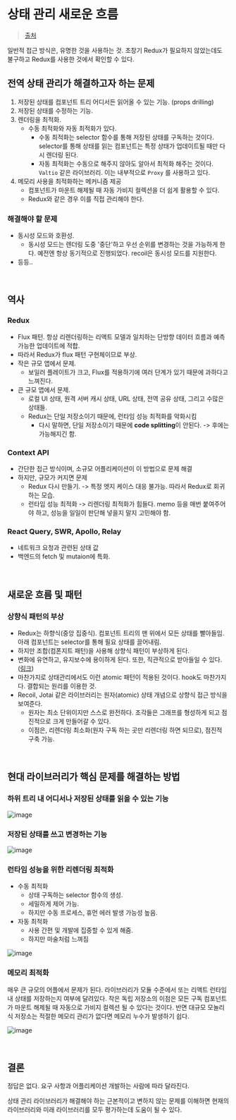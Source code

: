 # 상태 관리 새로운 흐름

> [출처](https://medium.com/@yujso66/%EB%B2%88%EC%97%AD-%EB%A6%AC%EC%95%A1%ED%8A%B8-%EC%83%81%ED%83%9C-%EA%B4%80%EB%A6%AC%EC%9D%98-%EC%83%88%EB%A1%9C%EC%9A%B4-%ED%9D%90%EB%A6%84-6e5ed0022e39)

일반적 접근 방식은, 유명한 것을 사용하는 것. 초창기 Redux가 필요하지 않았는데도 불구하고 Redux를 사용한 것에서 확인할 수 있다.

## 전역 상태 관리가 해결하고자 하는 문제

1. 저장된 상태를 컴포넌트 트리 어디서든 읽어올 수 있는 기능. (props drilling)
2. 저장된 상태를 수정하는 기능.
3. 렌더링을 최적화.
   - 수동 최적화와 자동 최적화가 있다.
     - 수동 최적화는 selector 함수를 통해 저장된 상태를 구독하는 것이다. selector를 통해 상태를 읽는 컴포넌트는 특정 상태가 업데이트될 때만 다시 렌더링 된다.
     - 자동 최적화는 수동으로 해주지 않아도 알아서 최적화 해주는 것이다. `Valtio` 같은 라이브러리. 이는 내부적으로 `Proxy` 를 사용하고 있다.
4. 메모리 사용을 최적화하는 메커니즘 제공
   - 컴포넌트가 마운트 해제될 때 자동 가비지 컬렉션을 더 쉽게 활용할 수 있다.
   - Redux와 같은 경우 이를 직접 관리해야 한다.

### 해결해야 할 문제

- 동시성 모드와 호환성.
  - 동시성 모드는 렌더링 도중 '중단'하고 우선 순위를 변경하는 것을 가능하게 한다. 예전엔 항상 동기적으로 진행되었다. recoil은 동시성 모드를 지원한다.
- 등등..

<br/>

## 역사

### Redux

- Flux 패턴. 항상 리렌더링하는 리액트 모델과 일치하는 단방향 데이터 흐름과 예측 가능한 업데이트에 적합.
- 따라서 Redux가 flux 패턴 구현체이므로 부상.
- 작은 규모 앱에서 문제.
  - 보일러 플레이트가 크고, Flux를 적용하기에 여러 단계가 있기 때문에 과하다고 느껴진다.
- 큰 규모 앱에서 문제.
  - 로컬 UI 상태, 원격 서버 캐시 상태, URL 상태, 전역 공유 상태, 그리고 수많은 상태들.
  - Redux는 단일 저장소이기 때문에, 런타임 성능 최적화를 악화시킴
    - 다시 말하면, 단일 저장소이기 때문에 **code splitting**이 안된다. -> 후에는 가능해지긴 함.

### Context API

- 간단한 접근 방식이며, 소규모 어플리케이션이 이 방법으로 문제 해결
- 하지만, 규모가 커지면 문제
  - Redux 다시 만들기. -> 특정 엣지 케이스 대응 불가능. 따라서 Redux로 회귀하는 모습.
  - 런타임 성능 최적화 -> 리렌더링 최적화가 힘들다. memo 등을 매번 붙여주어야 하고, 성능을 일일이 판단해 넣을지 말지 고민해야 함.

### React Query, SWR, Apollo, Relay

- 네트워크 요청과 관련된 상태 값
- 백엔드의 fetch 및 mutaion에 특화.

<br/>

## 새로운 흐름 및 패턴

### 상향식 패턴의 부상

- Redux는 하향식(중앙 집중식). 컴포넌트 트리의 맨 위에서 모든 상태를 빨아들임. 아래 컴포넌트는 selector를 통해 필요 상태를 끌어내림.
- 하지만 조합(컴폰지트 패턴)을 사용해 상향식 패턴이 부상하게 된다.
- 변화에 유연하고, 유지보수에 용이하게 된다. 또한, 직관적으로 받아들일 수 있다. ([링크](https://frontendmastery.com/posts/building-future-facing-frontend-architectures/))
- 마찬가지로 상태관리에서도 이런 atomic 패턴이 적용된 것이다. hook도 마찬가지다. 결합되는 원리를 이용한 것.
- Recoil, Jotai 같은 라이브러리는 원자(atomic) 상태 개념으로 상향식 접근 방식을 보여준다.
  - 원자는 최소 단위이지만 스스로 완전하다. 조각들은 그래프를 형성하게 되고 점진적으로 크게 만들어갈 수 있다.
  - 이점은, 리렌더링 최소화(원자 구독 하는 곳만 리렌더링 하면 되므로), 점진적 구축 가능.

<br/>

## 현대 라이브러리가 핵심 문제를 해결하는 방법

### 하위 트리 내 어디서나 저장된 상태를 읽을 수 있는 기능

![image](https://github.com/pozafly/TIL/assets/59427983/cc5caf4f-d3a0-4f45-a10b-ebcbe523766a)

### 저장된 상태를 쓰고 변경하는 기능

![image](https://github.com/pozafly/TIL/assets/59427983/10679e82-892a-46ad-85b5-69b071e1426c)

### 런타임 성능을 위한 리렌더링 최적화

- 수동 최적화
  - 상태 구독하는 selector 함수의 생성.
  - 세밀하게 제어 가능.
  - 하지만 수동 프로세스, 휴먼 에러 발생 가능성 높음.
- 자동 최적화
  - 사용 간편 및 개발에 집중할 수 있게 해줌.
  - 하지만 마술처럼 느껴짐

![image](https://github.com/pozafly/TIL/assets/59427983/5afdce93-a640-403e-9f98-13ab12e4689f)

### 메모리 최적화

매우 큰 규모의 어플에서 문제가 된다. 라이브러리가 모듈 수준에서 또는 리액트 런타임 내 상태를 저장하는지 여부에 달려있다. 작은 독립 저장소의 이점은 모든 구독 컴포넌트가 마운트 해제될 때 자동으로 가비지 컬렉션 될 수 있다는 것이다. 반면 대규모 모놀리식 저장소는 적절한 메모리 관리가 없다면 메모리 누수가 발생하기 쉽다.

![image](https://github.com/pozafly/TIL/assets/59427983/73fed334-309b-47a9-84ef-0ca40cd1c2d8)

<br/>

## 결론

정답은 없다. 요구 사항과 어플리케이션 개발하는 사람에 따라 달라진다.

상태 관리 라이브러리가 해결해야 하는 근본적이고 변하지 않는 문제를 이해하면 현재의 라이브러리와 미래 라이브러리를 모두 평가하는데 도움이 될 수 있다.


